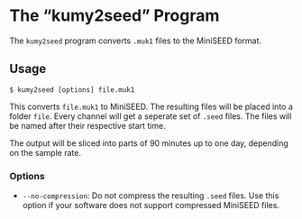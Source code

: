 # The “kumy2seed” Program

The `kumy2seed` program converts `.muk1` files to the MiniSEED format.

## Usage

    $ kumy2seed [options] file.muk1

This converts `file.muk1` to MiniSEED.
The resulting files will be placed into a folder `file`.
Every channel will get a seperate set of `.seed` files.
The files will be named after their respective start time.

The output will be sliced into parts of 90 minutes up to one day, depending on the sample rate.

### Options

* `--no-compression`: Do not compress the resulting `.seed` files.
  Use this option if your software does not support compressed MiniSEED files.
